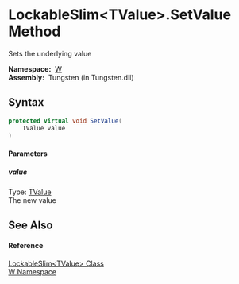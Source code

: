 LockableSlim&lt;TValue>.SetValue Method
=======================================
   Sets the underlying value

  **Namespace:**  [W][1]  
  **Assembly:**  Tungsten (in Tungsten.dll)

Syntax
------

```csharp
protected virtual void SetValue(
	TValue value
)
```

#### Parameters

##### *value*
Type: [TValue][2]  
The new value


See Also
--------

#### Reference
[LockableSlim&lt;TValue> Class][2]  
[W Namespace][1]  

[1]: ../README.md
[2]: README.md